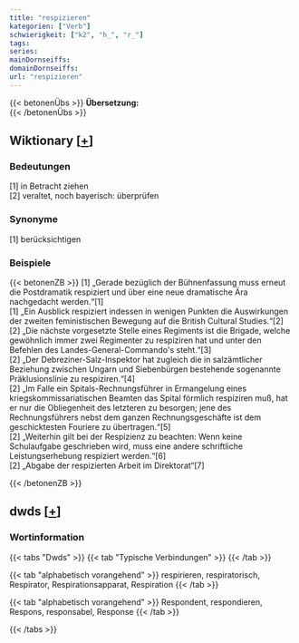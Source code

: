 ```yaml
---
title: "respizieren"
kategorien: ["Verb"]
schwierigkeit: ["k2", "h_", "r_"]
tags:
series:
mainDornseiffs:
domainDornseiffs:
url: "respizieren"
---
```


{{< betonenÜbs >}}
**Übersetzung:**  
{{< /betonenÜbs >}}

## Wiktionary [[+](https://de.wiktionary.org/wiki/respizieren)]

### Bedeutungen
[1] in Betracht ziehen  
[2] veraltet, noch bayerisch: überprüfen  

### Synonyme
[1] berücksichtigen  

### Beispiele
{{< betonenZB >}}
[1] „Gerade bezüglich der Bühnenfassung muss erneut die Postdramatik respiziert und über eine neue dramatische Ära nachgedacht werden.“[1]  
[1] „Ein Ausblick respiziert indessen in wenigen Punkten die Auswirkungen der zweiten feministischen Bewegung auf die British Cultural Studies.“[2]  
[2] „Die nächste vorgesetzte Stelle eines Regiments ist die Brigade, welche gewöhnlich immer zwei Regimenter zu respiziren hat und unter den Befehlen des Landes-General-Commando's steht.“[3]  
[2] „Der Debreziner-Salz-Inspektor hat zugleich die in salzämtlicher Beziehung zwischen Ungarn und Siebenbürgen bestehende sogenannte Präklusionslinie zu respiziren.“[4]  
[2] „Im Falle ein Spitals-Rechnungsführer in Ermangelung eines kriegskommissariatischen Beamten das Spital förmlich respiziren muß, hat er nur die Obliegenheit des letzteren zu besorgen; jene des Rechnungsführers nebst dem ganzen Rechnungsgeschäfte ist dem geschicktesten Fouriere zu übertragen.“[5]  
[2] „Weiterhin gilt bei der Respizienz zu beachten: Wenn keine Schulaufgabe geschrieben wird, muss eine andere schriftliche Leistungserhebung respiziert werden.“[6]  
[2] „Abgabe der respizierten Arbeit im Direktorat“[7]  

{{< /betonenZB >}}


## dwds [[+](https://www.dwds.de/wb/respizieren)]

### Wortinformation
{{< tabs "Dwds" >}}
{{< tab "Typische Verbindungen" >}}
{{< /tab >}}

{{< tab "alphabetisch vorangehend" >}}
respirieren, respiratorisch, Respirator, Respirationsapparat, Respiration
{{< /tab >}}

{{< tab "alphabetisch vorangehend" >}}
Respondent, respondieren, Respons, responsabel, Response
{{< /tab >}}

{{< /tabs >}}

